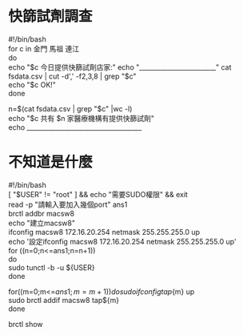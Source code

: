 **快篩試劑調查**
==
#!/bin/bash  
for c in 金門 馬祖 連江   
do  
  echo "$c 今日提供快篩試劑店家:"  
  echo "________________________"  
  cat fsdata.csv | cut -d',' -f2,3,8 | grep "$c"  
  echo "$c OK!"  
done  

n=$(cat fsdata.csv | grep "$c" |wc -l)  
echo "$c 共有 $n 家醫療機構有提供快篩試劑"  
echo ____________________________________  


**不知道是什麼**
==  
#!/bin/bash  
[ "$USER" != "root" ] && echo "需要SUDO權限" && exit  
read -p "請輸入要加入幾個port" ans1  
brctl addbr macsw8  
echo "建立macsw8"  
ifconfig macsw8 172.16.20.254 netmask 255.255.255.0 up  
echo '設定ifconfig macsw8 172.16.20.254 netmask 255.255.255.0 up'  
for ((n=0;n<=ans1;n=n+1))  
do  
sudo tunctl -b -u ${USER}  
done  

for((m=0;m<=$ans1;m=m+1))  
do  
sudo ifconfig tap${m} up  
sudo brctl addif macsw8 tap${m}  
done  

brctl show  
